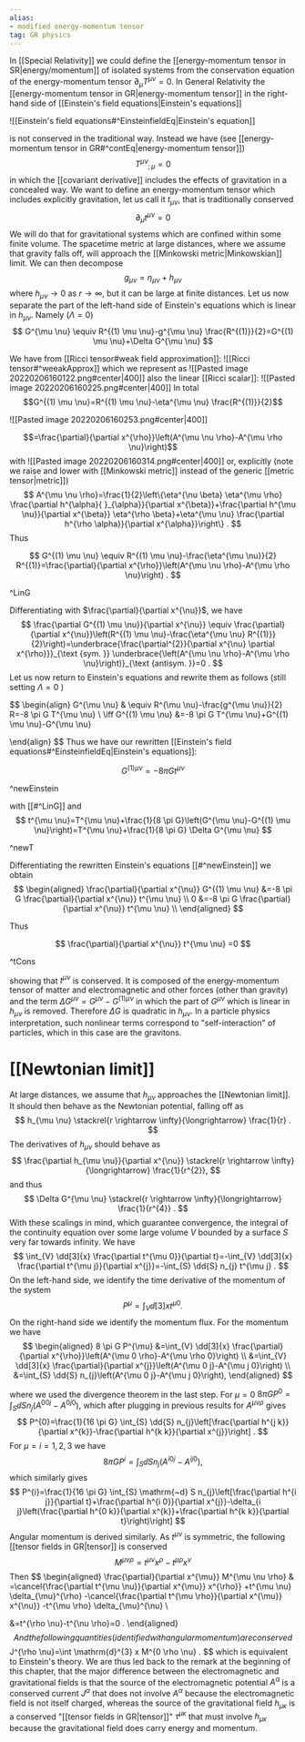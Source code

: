 ```yaml
---
alias:
- modified energy-momentum tensor
tag: GR physics
---
```


In [[Special Relativity]] we could define the [[energy-momentum tensor in SR|energy/momentum]] of isolated systems from the conservation equation of the energy-momentum tensor $\partial_{\mu} T^{\mu \nu}=0$. In General Relativity the [[energy-momentum tensor in GR|energy-momentum tensor]] in the right-hand side of [[Einstein's field equations|Einstein's equations]]

![[Einstein's field equations#^EinsteinfieldEq|Einstein's equation]]

is not conserved in the traditional way. Instead we have (see [[energy-momentum tensor in GR#^contEq|energy-momentum tensor]])
$$
T^{\mu \nu}{}_{; \mu}=0
$$
in which the [[covariant derivative]] includes the effects of gravitation in a concealed way. We want to define an energy-momentum tensor which includes explicitly gravitation, let us call it $t_{\mu \nu}$, that is traditionally conserved
$$
\partial_{\mu} t^{\mu \nu}=0
$$
We will do that for gravitational systems which are confined within some finite volume. The spacetime metric at large distances, where we assume that gravity falls off, will approach the [[Minkowski metric|Minkowskian]] limit. We can then decompose
$$
g_{\mu \nu}=\eta_{\mu \nu}+h_{\mu \nu}
$$
where $h_{\mu \nu} \rightarrow 0$ as $r \rightarrow \infty$, but it can be large at finite distances. Let us now separate the part of the left-hand side of Einstein's equations which is linear in $h_{\mu \nu}$. Namely ($\Lambda=0$)
$$
G^{\mu \nu} \equiv R^{(1) \mu \nu}-g^{\mu \nu} \frac{R^{(1)}}{2}=G^{(1) \mu \nu}+\Delta G^{\mu \nu}
$$

We have from [[Ricci tensor#weak field approximation]]:
![[Ricci tensor#^weeakApprox]]
which we represent as
![[Pasted image 20220206160122.png#center|400]]
also the  linear [[Ricci scalar]]:
![[Pasted image 20220206160225.png#center|400]]
In total
$$G^{(1) \mu \nu}=R^{(1) \mu \nu}-\eta^{\mu \nu} \frac{R^{(1)}}{2}$$

![[Pasted image 20220206160253.png#center|400]]


$$=\frac{\partial}{\partial x^{\rho}}\left(A^{\mu \nu \rho}-A^{\mu \rho \nu}\right)$$
with
![[Pasted image 20220206160314.png#center|400]]
or, explicitly (note we raise and lower with [[Minkowski metric]] instead of the generic [[metric tensor|metric]])
$$
A^{\mu \nu \rho}=\frac{1}{2}\left\{\eta^{\nu \beta} \eta^{\mu \rho} \frac{\partial h^{\alpha}{ }_{\alpha}}{\partial x^{\beta}}+\frac{\partial h^{\mu \nu}}{\partial x^{\beta}} \eta^{\rho \beta}+\eta^{\mu \nu} \frac{\partial h^{\rho \alpha}}{\partial x^{\alpha}}\right\} .
$$
Thus

$$
G^{(1) \mu \nu} \equiv R^{(1) \mu \nu}-\frac{\eta^{\mu \nu}}{2} R^{(1)}=\frac{\partial}{\partial x^{\rho}}\left(A^{\mu \nu \rho}-A^{\mu \rho \nu}\right) .
$$

^LinG

Differentiating with $\frac{\partial}{\partial x^{\nu}}$, we have
$$
\frac{\partial G^{(1) \mu \nu}}{\partial x^{\nu}} \equiv \frac{\partial}{\partial x^{\nu}}\left(R^{(1) \mu \nu}-\frac{\eta^{\mu \nu} R^{(1)}}{2}\right)=\underbrace{\frac{\partial^{2}}{\partial x^{\nu} \partial x^{\rho}}}_{\text {sym. }} \underbrace{\left(A^{\mu \nu \rho}-A^{\mu \rho \nu}\right)}_{\text {antisym. }}=0 .
$$
Let us now return to Einstein's equations and rewrite them as follows (still setting $\Lambda=0$ )

$$
\begin{align}
G^{\mu \nu} & \equiv R^{\mu \nu}-\frac{g^{\mu \nu}}{2} R=-8 \pi G T^{\mu \nu} \\
\iff G^{(1) \mu \nu} &=-8 \pi G T^{\mu \nu}+G^{(1) \mu \nu}-G^{\mu \nu} 

\end{align}
$$
Thus we have our rewritten [[Einstein's field equations#^EinsteinfieldEq|Einstein's equations]]:

$$ G^{(1) \mu \nu} =-8 \pi G t^{\mu \nu}$$

^newEinstein

with [[#^LinG]] and
$$
t^{\mu \nu}=T^{\mu \nu}+\frac{1}{8 \pi G}\left(G^{\mu \nu}-G^{(1) \mu \nu}\right)=T^{\mu \nu}+\frac{1}{8 \pi G} \Delta G^{\mu \nu} 
$$

^newT

Differentiating the rewritten Einstein's equations [[#^newEinstein]] we obtain
$$
\begin{aligned}
\frac{\partial}{\partial x^{\nu}} G^{(1) \mu \nu} &=-8 \pi G \frac{\partial}{\partial x^{\nu}} t^{\mu \nu} \\
0 &=-8 \pi G \frac{\partial}{\partial x^{\nu}} t^{\mu \nu} \\
\end{aligned}
$$

Thus

$$
\frac{\partial}{\partial x^{\nu}} t^{\mu \nu} =0
$$

^tCons

showing that $t^{\mu \nu}$ is conserved. It is composed of the energy-momentum tensor of matter and electromagnetic and other forces (other than gravity) and the term $\Delta G^{\mu \nu}=G^{\mu \nu}-G^{(1) \mu \nu}$ in which the part of $G^{\mu \nu}$ which is linear in $h_{\mu \nu}$ is removed. Therefore $\Delta G$ is quadratic in $h_{\mu \nu}$. In a particle physics interpretation, such nonlinear terms correspond to "self-interaction" of particles, which in this case are the gravitons.


# [[Newtonian limit]]

At large distances, we assume that $h_{\mu \nu}$ approaches the [[Newtonian limit]]. It should then behave as the Newtonian potential, falling off as
$$
h_{\mu \nu} \stackrel{r \rightarrow \infty}{\longrightarrow} \frac{1}{r} .
$$
The derivatives of $h_{\mu \nu}$ should behave as
$$
\frac{\partial h_{\mu \nu}}{\partial x^{\nu}} \stackrel{r \rightarrow \infty}{\longrightarrow} \frac{1}{r^{2}},
$$
and thus
$$
\Delta G^{\mu \nu} \stackrel{r \rightarrow \infty}{\longrightarrow} \frac{1}{r^{4}} .
$$
With these scalings in mind, which guarantee convergence, the integral of the continuity equation over some large volume $V$ bounded by a surface $S$ very far towards infinity. We have
$$
\int_{V} \dd[3]{x} \frac{\partial t^{\mu 0}}{\partial t}=-\int_{V} \dd[3]{x} \frac{\partial t^{\mu j}}{\partial x^{j}}=-\int_{S} \dd{S} n_{j} t^{\mu j} .
$$
On the left-hand side, we identify the time derivative of the momentum of the system
$$
P^{\mu}=\int_{V} \dd[3]{x} t^{\mu 0} .
$$
On the right-hand side we identify the momentum flux. For the momentum we have
$$
\begin{aligned}
8 \pi G P^{\mu} &=\int_{V} \dd[3]{x} \frac{\partial}{\partial x^{\rho}}\left(A^{\mu 0 \rho}-A^{\mu \rho 0}\right) \\
&=\int_{V} \dd[3]{x} \frac{\partial}{\partial x^{j}}\left(A^{\mu 0 j}-A^{\mu j 0}\right) \\
&=\int_{S} \dd{S} n_{j}\left(A^{\mu 0 j}-A^{\mu j 0}\right),
\end{aligned}
$$

where we used the divergence theorem in the last step. For $\mu=0$
$8 \pi G P^{0}=\int_{S} \dd{S} n_{j}\left(A^{00 j}-A^{0 j 0}\right)$,
which after plugging in previous results for $A^{\mu \nu \rho}$ gives
$$
P^{0}=\frac{1}{16 \pi G} \int_{S} \dd{S} n_{j}\left[\frac{\partial h^{j k}}{\partial x^{k}}-\frac{\partial h^{k k}}{\partial x^{j}}\right] .
$$
For $\mu=i=1,2,3$ we have
$$
8 \pi G P^{i}=\int_{S} \dd{S} n_{j}\left(A^{i 0 j}-A^{i j 0}\right),
$$
which similarly gives
$$
P^{i}=\frac{1}{16 \pi G} \int_{S} \mathrm{~d} S n_{j}\left[\frac{\partial h^{i j}}{\partial t}+\frac{\partial h^{i 0}}{\partial x^{j}}-\delta_{i j}\left(\frac{\partial h^{0 k}}{\partial x^{k}}+\frac{\partial h^{k k}}{\partial t}\right)\right]
$$
Angular momentum is derived similarly. As $t^{\mu \nu}$ is symmetric, the following [[tensor fields in GR|tensor]] is conserved
$$
M^{\mu \nu \rho}=t^{\mu \nu} x^{\rho}-t^{\mu \rho} x^{\nu}
$$
Then
$$
\begin{aligned}
\frac{\partial}{\partial x^{\mu}} M^{\mu \nu \rho} &
=\cancel{\frac{\partial t^{\mu \nu}}{\partial x^{\mu}} x^{\rho}}
+t^{\mu \nu} \delta_{\mu}^{\rho}
-\cancel{\frac{\partial t^{\mu \rho}}{\partial x^{\mu}} x^{\nu}}
-t^{\mu \rho} \delta_{\mu}^{\nu} \\

&=t^{\rho \nu}-t^{\nu \rho}=0 .
\end{aligned}
$$
And the following quantities (identified with angular momentum) are conserved
$$
J^{\rho \nu}=\int \mathrm{d}^{3} x M^{0 \rho \nu} .
$$
which is equivalent to Einstein's theory. We are thus led back to the remark at the beginning of this chapter, that the major difference between the electromagnetic and gravitational fields is that the source of the electromagnetic potential $A^{\alpha}$ is a conserved current $J^{\alpha}$ that does not involve $A^{\alpha}$ because the electromagnetic field is not itself charged, whereas the source of the gravitational field $h_{\mu \kappa}$ is a conserved "[[tensor fields in GR|tensor]]" $\tau^{\mu \kappa}$ that must involve $h_{\mu \kappa}$ because the gravitational field does carry energy and momentum.